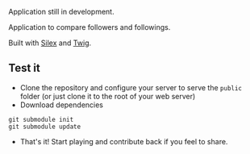 Application still in development.

Application to compare followers and followings.

Built with [Silex](http://silex-project.org/) and [Twig](http://twig-project.org/).

Test it
-------

- Clone the repository and configure your server to serve the ``public`` folder (or just clone it to the root of your web server)
- Download dependencies

```
git submodule init
git submodule update
```

- That's it! Start playing and contribute back if you feel to share.